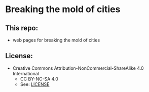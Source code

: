 
# Breaking the mold of cities

## This repo:
* web pages for breaking the mold of cities


## License:
* Creative Commons Attribution-NonCommercial-ShareAlike 4.0 International
	* CC BY-NC-SA 4.0
	* See: [LICENSE](./LICENSE)


